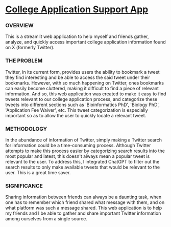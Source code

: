 #  [College Application Support App](https://x-edu-app.streamlit.app/)

### OVERVIEW
This is a streamlit web application to help myself and friends gather, analyze, and quickly access important college application information found on X (formerly Twitter). 

### THE PROBLEM
Twitter, in its current form, provides users the ability to bookmark a tweet they find interesting and be able to access the said tweet under their bookmarks. However, with so much happening on Twitter, ones bookmarks can easily become cluttered, making it difficult to find a piece of relevant information. And so, this web application was created to make it easy to find tweets relevant to our college application process, and categorize these tweets into different sections such as 'Bioinformatics PhD', 'Biology PhD', 'Application Fee Waiver', etc. This tweet categorization is especially important so as to allow the user to quickly locate a relevant tweet. 

### METHODOLOGY
In the abundance of information of Twitter, simply making a Twitter search for information could be a time-consuming process. Although Twitter attempts to make this process easier by categorizing search results into the most popular and latest, this doesn't always mean a popular tweet is relevant to the user. To address this, I integrated ChatGPT to filter out the search results to only make available tweets that would be relevant to the user. This is a great time saver. 

### SIGNIFICANCE
Sharing information between friends can always be a daunting task, when one has to remember which friend shared what message with them, and on what platform was such a message shared. This web application is to help my friends and I be able to gather and share important Twitter information among ourselves from a single source.

